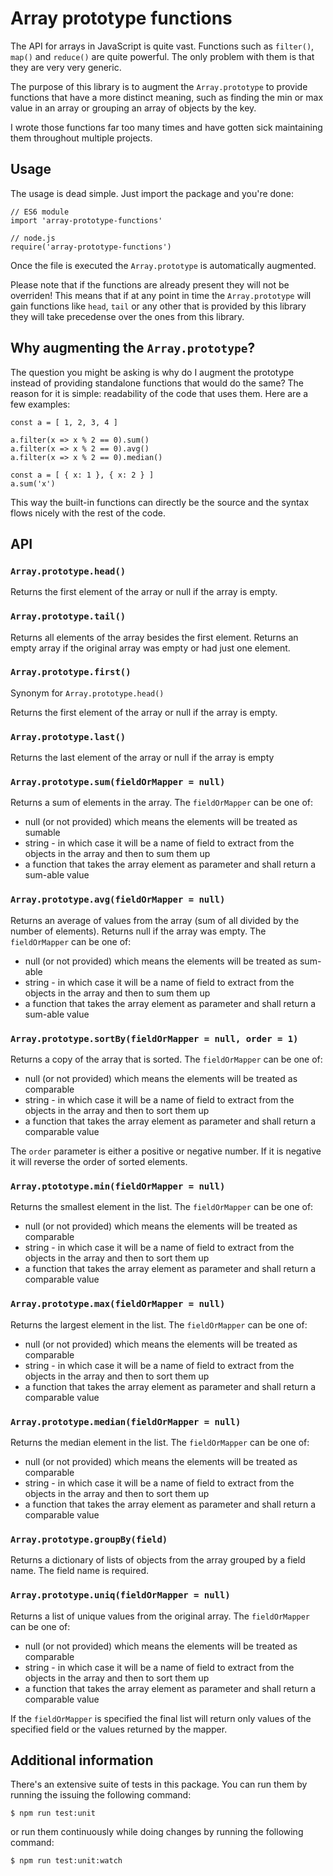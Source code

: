 # Array prototype functions

The API for arrays in JavaScript is quite vast. Functions such as `filter()`, `map()` and `reduce()` are quite powerful. The only problem with them is that they are very very generic.

The purpose of this library is to augment the `Array.prototype` to provide functions that have a more distinct meaning, such as finding the min or max value in an array or grouping an array of objects by the key.

I wrote those functions far too many times and have gotten sick maintaining them throughout multiple projects.

## Usage

The usage is dead simple. Just import the package and you're done:

```
// ES6 module
import 'array-prototype-functions'

// node.js
require('array-prototype-functions')
```

Once the file is executed the `Array.prototype` is automatically augmented.

Please note that if the functions are already present they will not be overriden! This means that if at any point in time the `Array.prototype` will gain functions like `head`, `tail` or any other that is provided by this library they will take precedense over the ones from this library.

## Why augmenting the `Array.prototype`?

The question you might be asking is why do I augment the prototype instead of providing standalone functions that would do the same? The reason for it is simple: readability of the code that uses them. Here are a few examples:

```
const a = [ 1, 2, 3, 4 ]

a.filter(x => x % 2 == 0).sum()
a.filter(x => x % 2 == 0).avg()
a.filter(x => x % 2 == 0).median()

const a = [ { x: 1 }, { x: 2 } ]
a.sum('x')
```

This way the built-in functions can directly be the source and the syntax flows nicely with the rest of the code.

## API

### `Array.prototype.head()`

Returns the first element of the array or null if the array is empty.

### `Array.prototype.tail()`

Returns all elements of the array besides the first element. Returns an empty array if the original array was empty or had just one element.

### `Array.prototype.first()`

Synonym for `Array.prototype.head()`

Returns the first element of the array or null if the array is empty.

### `Array.prototype.last()`

Returns the last element of the array or null if the array is empty

### `Array.prototype.sum(fieldOrMapper = null)`

Returns a sum of elements in the array. The `fieldOrMapper` can be one of:
- null (or not provided) which means the elements will be treated as sumable
- string - in which case it will be a name of field to extract from the objects in the array and then to sum them up
- a function that takes the array element as parameter and shall return a sum-able value

### `Array.prototype.avg(fieldOrMapper = null)`

Returns an average of values from the array (sum of all divided by the number of elements). Returns null if the array was empty. The `fieldOrMapper` can be one of:
- null (or not provided) which means the elements will be treated as sum-able
- string - in which case it will be a name of field to extract from the objects in the array and then to sum them up
- a function that takes the array element as parameter and shall return a sum-able value

### `Array.prototype.sortBy(fieldOrMapper = null, order = 1)`

Returns a copy of the array that is sorted. The `fieldOrMapper` can be one of:
- null (or not provided) which means the elements will be treated as comparable
- string - in which case it will be a name of field to extract from the objects in the array and then to sort them up
- a function that takes the array element as parameter and shall return a comparable value

The `order` parameter is either a positive or negative number. If it is negative it will reverse the order of sorted elements.

### `Array.ptototype.min(fieldOrMapper = null)`

Returns the smallest element in the list. The `fieldOrMapper` can be one of:
- null (or not provided) which means the elements will be treated as comparable
- string - in which case it will be a name of field to extract from the objects in the array and then to sort them up
- a function that takes the array element as parameter and shall return a comparable value

### `Array.prototype.max(fieldOrMapper = null)`

Returns the largest element in the list. The `fieldOrMapper` can be one of:
- null (or not provided) which means the elements will be treated as comparable
- string - in which case it will be a name of field to extract from the objects in the array and then to sort them up
- a function that takes the array element as parameter and shall return a comparable value

### `Array.prototype.median(fieldOrMapper = null)`

Returns the median element in the list. The `fieldOrMapper` can be one of:
- null (or not provided) which means the elements will be treated as comparable
- string - in which case it will be a name of field to extract from the objects in the array and then to sort them up
- a function that takes the array element as parameter and shall return a comparable value

### `Array.prototype.groupBy(field)`

Returns a dictionary of lists of objects from the array grouped by a field name. The field name is required.

### `Array.prototype.uniq(fieldOrMapper = null)`

Returns a list of unique values from the original array. The `fieldOrMapper` can be one of:
- null (or not provided) which means the elements will be treated as comparable
- string - in which case it will be a name of field to extract from the objects in the array and then to sort them up
- a function that takes the array element as parameter and shall return a comparable value

If the `fieldOrMapper` is specified the final list will return only values of the specified field or the values returned by the mapper.

## Additional information

There's an extensive suite of tests in this package. You can run them by running the issuing the following command:

```
$ npm run test:unit
```

or run them continuously while doing changes by running the following command:

```
$ npm run test:unit:watch
```
